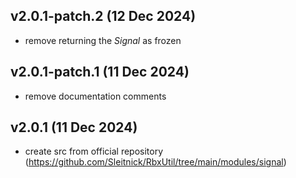 ## v2.0.1-patch.2 (12 Dec 2024)
- remove returning the *Signal* as frozen

## v2.0.1-patch.1 (11 Dec 2024)
- remove documentation comments

## v2.0.1 (11 Dec 2024)
- create src from official repository (https://github.com/Sleitnick/RbxUtil/tree/main/modules/signal)
